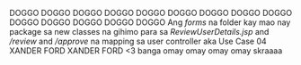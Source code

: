 DOGGO DOGGO DOGGO DOGGO DOGGO DOGGO DOGGO DOGGO DOGGO DOGGO DOGGO DOGGO DOGGO DOGGO 
Ang *forms* na folder kay mao nay package sa new classes na gihimo para sa *ReviewUserDetails.jsp* and */review* and */approve* na mapping sa user controller aka Use Case 04
XANDER FORD XANDER FORD <3
banga
omay omay omay omay skraaaa
